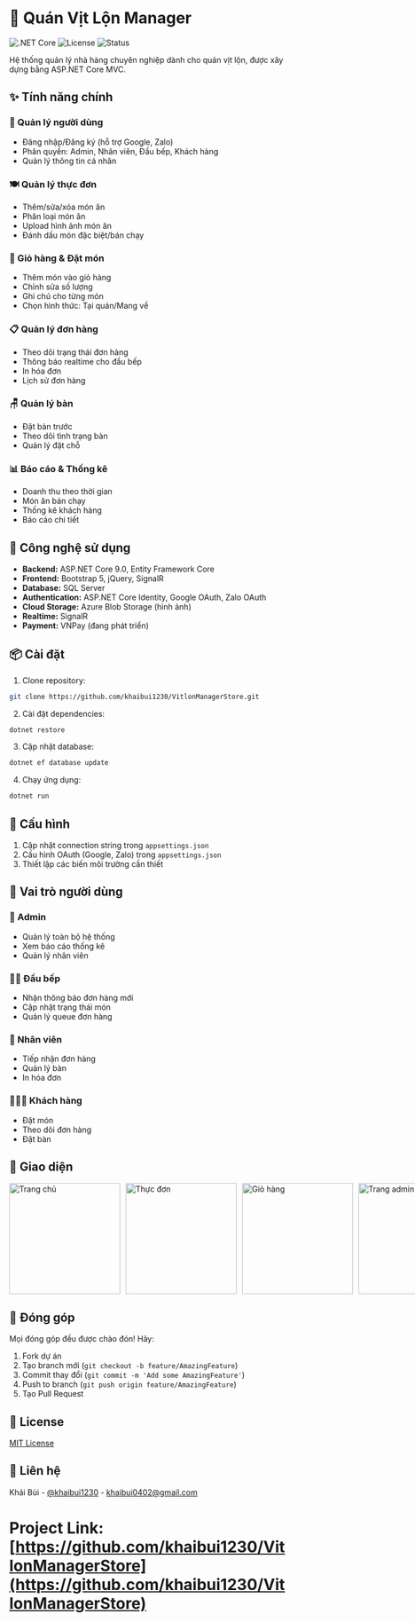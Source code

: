 
# 🍗 Quán Vịt Lộn Manager

![.NET Core](https://img.shields.io/badge/.NET%20Core-9.0-blue)
![License](https://img.shields.io/badge/license-MIT-green)
![Status](https://img.shields.io/badge/status-production-green)

Hệ thống quản lý nhà hàng chuyên nghiệp dành cho quán vịt lộn, được xây dựng bằng ASP.NET Core MVC.

## ✨ Tính năng chính

### 👥 Quản lý người dùng
- Đăng nhập/Đăng ký (hỗ trợ Google, Zalo)
- Phân quyền: Admin, Nhân viên, Đầu bếp, Khách hàng
- Quản lý thông tin cá nhân

### 🍽️ Quản lý thực đơn
- Thêm/sửa/xóa món ăn
- Phân loại món ăn
- Upload hình ảnh món ăn
- Đánh dấu món đặc biệt/bán chạy

### 🛒 Giỏ hàng & Đặt món
- Thêm món vào giỏ hàng
- Chỉnh sửa số lượng
- Ghi chú cho từng món
- Chọn hình thức: Tại quán/Mang về

### 📋 Quản lý đơn hàng
- Theo dõi trạng thái đơn hàng
- Thông báo realtime cho đầu bếp
- In hóa đơn
- Lịch sử đơn hàng

### 🪑 Quản lý bàn
- Đặt bàn trước
- Theo dõi tình trạng bàn
- Quản lý đặt chỗ

### 📊 Báo cáo & Thống kê
- Doanh thu theo thời gian
- Món ăn bán chạy
- Thống kê khách hàng
- Báo cáo chi tiết

## 🚀 Công nghệ sử dụng

- **Backend:** ASP.NET Core 9.0, Entity Framework Core
- **Frontend:** Bootstrap 5, jQuery, SignalR
- **Database:** SQL Server
- **Authentication:** ASP.NET Core Identity, Google OAuth, Zalo OAuth
- **Cloud Storage:** Azure Blob Storage (hình ảnh)
- **Realtime:** SignalR
- **Payment:** VNPay (đang phát triển)

## 📦 Cài đặt

1. Clone repository:
```bash
git clone https://github.com/khaibui1230/VitlonManagerStore.git
```

2. Cài đặt dependencies:
```bash
dotnet restore
```

3. Cập nhật database:
```bash
dotnet ef database update
```

4. Chạy ứng dụng:
```bash
dotnet run
```

## 🔧 Cấu hình

1. Cập nhật connection string trong `appsettings.json`
2. Cấu hình OAuth (Google, Zalo) trong `appsettings.json`
3. Thiết lập các biến môi trường cần thiết

## 👥 Vai trò người dùng

### 🎩 Admin
- Quản lý toàn bộ hệ thống
- Xem báo cáo thống kê
- Quản lý nhân viên

### 👨‍🍳 Đầu bếp
- Nhận thông báo đơn hàng mới
- Cập nhật trạng thái món
- Quản lý queue đơn hàng

### 💼 Nhân viên
- Tiếp nhận đơn hàng
- Quản lý bàn
- In hóa đơn

### 🧑‍🤝‍🧑 Khách hàng
- Đặt món
- Theo dõi đơn hàng
- Đặt bàn

## 📱 Giao diện

<div style="display: flex; gap: 10px;">
    <img src="screenshots/home.png" width="200" alt="Trang chủ">
    <img src="screenshots/menu.png" width="200" alt="Thực đơn">
    <img src="screenshots/cart.png" width="200" alt="Giỏ hàng">
    <img src="screenshots/admin.png" width="200" alt="Trang admin">
</div>

## 🤝 Đóng góp

Mọi đóng góp đều được chào đón! Hãy:

1. Fork dự án
2. Tạo branch mới (`git checkout -b feature/AmazingFeature`)
3. Commit thay đổi (`git commit -m 'Add some AmazingFeature'`)
4. Push to branch (`git push origin feature/AmazingFeature`)
5. Tạo Pull Request

## 📝 License

[MIT License](LICENSE)

## 📧 Liên hệ

Khải Bùi - [@khaibui1230](https://github.com/khaibui1230) - khaibui0402@gmail.com

Project Link: [https://github.com/khaibui1230/VitlonManagerStore](https://github.com/khaibui1230/VitlonManagerStore) 
=======

